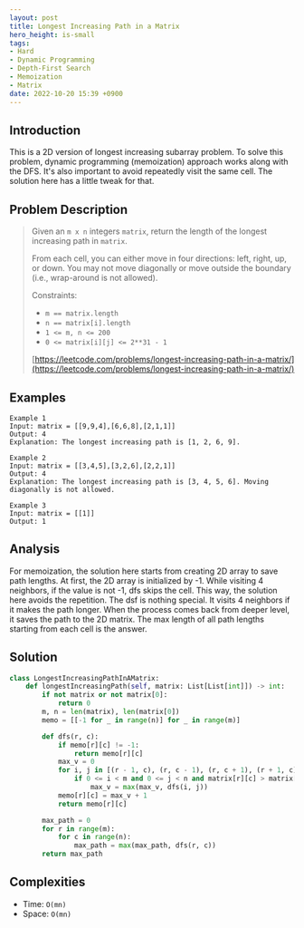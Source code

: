 ```yaml
---
layout: post
title: Longest Increasing Path in a Matrix
hero_height: is-small
tags:
- Hard
- Dynamic Programming
- Depth-First Search
- Memoization
- Matrix
date: 2022-10-20 15:39 +0900
---
```

## Introduction
This is a 2D version of longest increasing subarray problem.
To solve this problem, dynamic programming (memoization) approach works along with the DFS.
It's also important to avoid repeatedly visit the same cell.
The solution here has a little tweak for that.

## Problem Description
> Given an `m x n` integers `matrix`, return the length of the longest increasing path in `matrix`.
>
> From each cell, you can either move in four directions: left, right, up, or down. You may not move diagonally or
> move outside the boundary (i.e., wrap-around is not allowed).
>
> Constraints:
> - `m == matrix.length`
> - `n == matrix[i].length`
> - `1 <= m, n <= 200`
> - `0 <= matrix[i][j] <= 2**31 - 1`
>
> [https://leetcode.com/problems/longest-increasing-path-in-a-matrix/](https://leetcode.com/problems/longest-increasing-path-in-a-matrix/)

## Examples
```
Example 1
Input: matrix = [[9,9,4],[6,6,8],[2,1,1]]
Output: 4
Explanation: The longest increasing path is [1, 2, 6, 9].
```

```
Example 2
Input: matrix = [[3,4,5],[3,2,6],[2,2,1]]
Output: 4
Explanation: The longest increasing path is [3, 4, 5, 6]. Moving diagonally is not allowed.
```

```
Example 3
Input: matrix = [[1]]
Output: 1
```

## Analysis
For memoization, the solution here starts from creating 2D array to save path lengths.
At first, the 2D array is initialized by -1.
While visiting 4 neighbors, if the value is not -1, dfs skips the cell.
This way, the solution here avoids the repetition.
The dsf is nothing special. It visits 4 neighbors if it makes the path longer.
When the process comes back from deeper level, it saves the path to the 2D matrix.
The max length of all path lengths starting from each cell is the answer.

## Solution
```python
class LongestIncreasingPathInAMatrix:
    def longestIncreasingPath(self, matrix: List[List[int]]) -> int:
        if not matrix or not matrix[0]:
            return 0
        m, n = len(matrix), len(matrix[0])
        memo = [[-1 for _ in range(n)] for _ in range(m)]

        def dfs(r, c):
            if memo[r][c] != -1:
                return memo[r][c]
            max_v = 0
            for i, j in [(r - 1, c), (r, c - 1), (r, c + 1), (r + 1, c)]:
                if 0 <= i < m and 0 <= j < n and matrix[r][c] > matrix[i][j]:
                    max_v = max(max_v, dfs(i, j))
            memo[r][c] = max_v + 1
            return memo[r][c]

        max_path = 0
        for r in range(m):
            for c in range(n):
                max_path = max(max_path, dfs(r, c))
        return max_path
```

## Complexities
- Time: `O(mn)`
- Space: `O(mn)`
